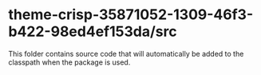 # theme-crisp-35871052-1309-46f3-b422-98ed4ef153da/src

This folder contains source code that will automatically be added to the classpath when
the package is used.
